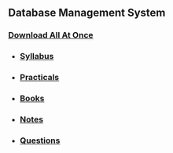 ## Database Management System

### [Download All At Once](https://samriddhicollegeedunp-my.sharepoint.com/:f:/g/personal/wilsonshrestha_samriddhicollege_edu_np/EgdUL-cIKIxLjXCXa8ak6C0B4deBrSEK-oKjRfs_A1n0pg?e=IgzHpZ)

- ### [Syllabus](https://samriddhicollegeedunp-my.sharepoint.com/:f:/g/personal/wilsonshrestha_samriddhicollege_edu_np/EuB2HxOhjttMiqgZ0kHFlTYBBym2QPBGDncw3RxrNznbzg?e=bFWGP9)

- ### [Practicals](https://samriddhicollegeedunp-my.sharepoint.com/:f:/g/personal/wilsonshrestha_samriddhicollege_edu_np/EuhmmCelRfVBt_sDYD2skPsBb_OCuN1LLJWpp5keROK6Gw?e=8bjPjF)

- ### [Books](https://samriddhicollegeedunp-my.sharepoint.com/:f:/g/personal/wilsonshrestha_samriddhicollege_edu_np/EtYxIigTuf9HtBwHUsyfewUBhWRCpbwdisJPD0gkVhyMMQ?e=cCbBzB)
 
- ### [Notes](https://samriddhicollegeedunp-my.sharepoint.com/:f:/g/personal/wilsonshrestha_samriddhicollege_edu_np/EpFPZ7wzwLJHpA5Coqk23DgBY1wCpQ6VWe9H_t4Qce59jw?e=arFLe0)

- ### [Questions](https://samriddhicollegeedunp-my.sharepoint.com/:f:/g/personal/wilsonshrestha_samriddhicollege_edu_np/Eufzg4MiwpRNoPpzTqzONswBd9groMMXfd9GxKp7DDZiKg?e=GJ5Vll)
